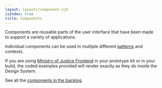 ```yaml
---
layout: layouts/component.njk
isIndex: true
title: Components
---
```


Components are reusable parts of the user interface that have been made to support a variety of applications.

Individual components can be used in multiple different [patterns](../patterns) and contexts.

If you are using [Ministry of Justice Frontend](https://github.com/ministryofjustice/moj-frontend) in your prototype kit or in your build, the coded examples provided will render exactly as they do inside the Design System.

See all the [components in the backlog](https://github.com/ministryofjustice/moj-design-system-backlog/issues).
